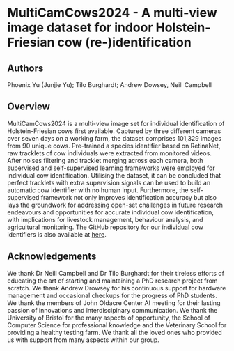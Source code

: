 # MultiCamCows2024 - A multi-view image dataset for indoor Holstein-Friesian cow (re-)identification

## Authors
Phoenix Yu (Junjie Yu); Tilo Burghardt; Andrew Dowsey, Neill Campbell

## Overview
MultiCamCows2024 is a multi-view image set for individual identification of Holstein-Friesian cows first available. Captured by three different cameras over seven days on a working farm, the dataset comprises 101,329 images from 90 unique cows. Pre-trained a species identifier based on RetinaNet, raw tracklets of cow individuals were extracted from monitored videos. After noises filtering and tracklet merging across each camera, both supervised and self-supervised learning frameworks were employed for individual cow identification. Utilising the dataset, it can be concluded that perfect tracklets with extra supervision signals can be used to build an automatic cow identifier with no human input. Furthermore, the self-supervised framework not only improves identification accuracy but also lays the groundwork for addressing open-set challenges in future research endeavours and opportunities for accurate individual cow identification, with implications for livestock management, behaviour analysis, and agricultural monitoring. The GitHub repository for our individual cow identifiers is also available at [here](https://github.com/Phoenix4582/CowIDentifier).

## Acknowledgements
We thank Dr Neill Campbell and Dr Tilo Burghardt for their tireless efforts of educating the art of starting and maintaining a PhD research project from scratch. We thank Andrew Drowsey for his continuous support for hardware management and occasional checkups for the progress of PhD students. We thank the members of John Oldacre Center AI meeting for their lasting passion of innovations and interdiscipinary communication. We thank the University of Bristol for the many aspects of opportunity, the School of Computer Science for professional knowledge and the Veterinary School for providing a healthy testing farm. We thank all the loved ones who provided us with support from many aspects within our group. 
